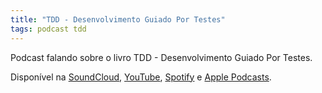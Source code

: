 ```yaml
---
title: "TDD - Desenvolvimento Guiado Por Testes"
tags: podcast tdd
---
```


Podcast falando sobre o livro TDD - Desenvolvimento Guiado Por Testes.

Disponível na [SoundCloud](https://soundcloud.com/segunda-ponto-tech/tdd-desenvolvimento-guiado-por-testes), [YouTube](https://www.youtube.com/playlist?list=PLFLP00anrT1LMC4fVSCMg2HkyGzy1F3PP), [Spotify](https://open.spotify.com/show/27gqvzFMi2ceYTapHU9ytW?si=475mjztVSnWC1oJrxoBDww) e [Apple Podcasts](https://podcasts.apple.com/br/podcast/segunda-tech/id1454714035).
